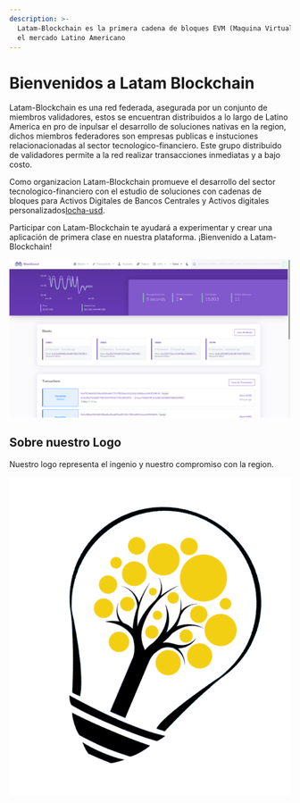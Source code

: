 ```yaml
---
description: >-
  Latam-Blockchain es la primera cadena de bloques EVM (Maquina Virtual de Ethereum) con USDT como moneda nativa, enfocada en
  el mercado Latino Americano
---
```


# Bienvenidos a Latam Blockchain

Latam-Blockchain es una red federada, asegurada por un conjunto de miembros validadores, estos se encuentran distribuidos a lo largo de Latino America
en pro de inpulsar el desarrollo de soluciones nativas en la region, dichos miembros federadores son empresas publicas e instuciones relacionacionadas al sector 
tecnologico-financiero. Este grupo distribuido de validadores permite a la red realizar transacciones inmediatas y a bajo costo.   


Como organizacion Latam-Blockchain promueve el desarrollo del sector tecnologico-financiero con el estudio de soluciones con cadenas de bloques para Activos Digitales de Bancos Centrales y Activos digitales personalizados[locha-usd](https://locha-usd.github.io/).

Participar con Latam-Blockchain te ayudará a experimentar y crear una aplicación de primera clase en nuestra plataforma. ¡Bienvenido a Latam-Blockchain!

![Latam-Blockchain Explorador de Bloques](.gitbook/assets/blockscout.png)

## Sobre nuestro Logo

Nuestro logo representa el ingenio y nuestro compromiso con la region.

![Locha logo](.gitbook/assets/logo_big.png)





